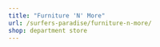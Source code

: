 ```yaml
---
title: "Furniture 'N' More"
url: /surfers-paradise/furniture-n-more/
shop: department store
---
```

